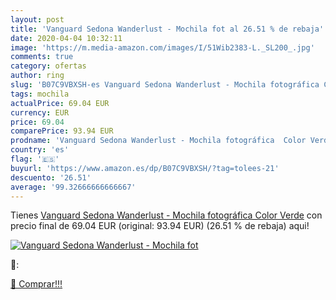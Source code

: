 ```yaml
---
layout: post
title: 'Vanguard Sedona Wanderlust - Mochila fot al 26.51 % de rebaja'
date: 2020-04-04 10:32:11
image: 'https://m.media-amazon.com/images/I/51Wib2383-L._SL200_.jpg'
comments: true
category: ofertas
author: ring
slug: 'B07C9VBXSH-es Vanguard Sedona Wanderlust - Mochila fotográfica Color Verde'
tags: mochila
actualPrice: 69.04 EUR
currency: EUR
price: 69.04
comparePrice: 93.94 EUR
prodname: 'Vanguard Sedona Wanderlust - Mochila fotográfica  Color Verde'
country: 'es'
flag: '🇪🇸'
buyurl: 'https://www.amazon.es/dp/B07C9VBXSH/?tag=tolees-21'
descuento: '26.51'
average: '99.32666666666667'
---
```


Tienes [Vanguard Sedona Wanderlust - Mochila fotográfica  Color Verde](https://www.amazon.es/dp/B07C9VBXSH/?tag=tolees-21) con precio final de  69.04 EUR (original: 93.94 EUR) (26.51 %  de rebaja) aqui!

[![Vanguard Sedona Wanderlust - Mochila fot](https://m.media-amazon.com/images/I/51Wib2383-L._SL200_.jpg)](https://www.amazon.es/dp/B07C9VBXSH/?tag=tolees-21)

🔎:


[🛒 Comprar!!!](https://www.amazon.es/dp/B07C9VBXSH/?tag=tolees-21)
